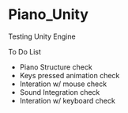 # Piano_Unity
Testing Unity Engine




To Do List
<ul>
<li>Piano Structure           check</li>
<li>Keys pressed animation    check</li>
<li>Interation w/ mouse       check</li>
<li>Sound Integration         check</li>
<li>Interation w/ keyboard    check</li>
</ul>
